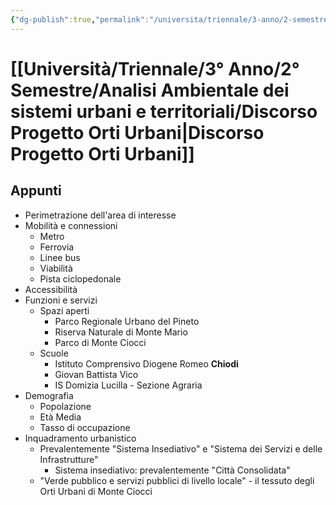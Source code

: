 ```yaml
---
{"dg-publish":true,"permalink":"/universita/triennale/3-anno/2-semestre/analisi-ambientale-dei-sistemi-urbani-e-territoriali/discorso-progetto-orti-urbani/","tags":["UNI","ANASUT"]}
---
```


# [[Università/Triennale/3° Anno/2° Semestre/Analisi Ambientale dei sistemi urbani e territoriali/Discorso Progetto Orti Urbani\|Discorso Progetto Orti Urbani]]

## Appunti

- Perimetrazione dell'area di interesse
- Mobilità e connessioni
	- Metro
	- Ferrovia
	- Linee bus
	- Viabilità
	- Pista ciclopedonale
- Accessibilità
- Funzioni e servizi
	- Spazi aperti
		- Parco Regionale Urbano del Pineto
		- Riserva Naturale di Monte Mario
		- Parco di Monte Ciocci
	- Scuole
		- Istituto Comprensivo Diogene Romeo **Chiodi**
		- Giovan Battista Vico
		- IS Domizia Lucilla - Sezione Agraria
- Demografia
	- Popolazione
	- Età Media
	- Tasso di occupazione
- Inquadramento urbanistico
	- Prevalentemente "Sistema Insediativo" e "Sistema dei Servizi e delle Infrastrutture"
		- Sistema insediativo: prevalentemente "Città Consolidata"
	- "Verde pubblico e servizi pubblici di livello locale" - il tessuto degli Orti Urbani di Monte Ciocci

